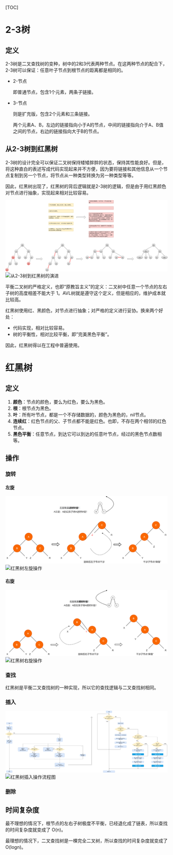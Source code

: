 [TOC]

# 2-3树

## 定义

2-3树是二叉查找树的变种，树中的2和3代表两种节点。在这两种节点的配合下，2-3树可以保证：任意叶子节点到根节点的距离都是相同的。

- 2-节点

  即普通节点，包含1个元素，两条子链接。

- 3-节点

  则是扩充版，包含2个元素和三条链接。

  两个元素A、B，左边的链接指向小于A的节点，中间的链接指向介于A、B值之间的节点，右边的链接指向大于B的节点。



## 从2-3树到红黑树

2-3树的设计完全可以保证二叉树保持矮矮胖胖的状态，保持其性能良好。但是，将这种直白的表述写成代码实现起来并不方便，因为要将链接和其他信息从一个节点复制到另一个节点，将节点从一种类型转换为另一种类型等等。

因此，红黑树出现了，红黑树的背后逻辑就是2-3树的逻辑，但是由于用红黑颜色对节点进行抽象，实现起来相对比较容易。

<img src="https://github.com/NieGuanglin/docs/blob/main/pics/data-structure/tree/r-b-tree/1.从2-3树到红黑树的演进.png">

<img src="/Users/nieguanglin/docs/pics/data-structure/tree/r-b-tree/1.从2-3树到红黑树的演进.png" alt="从2-3树到红黑树的演进" style="zoom:100%;" />



平衡二叉树的严格定义，也即“原教旨主义”的定义：二叉树中任意一个节点的左右子树的高度相差不能大于 1。AVL树就是遵守这个定义，但是相应的，维护成本就比较高。

红黑树使用红、黑颜色，对节点进行抽象；对严格的定义进行妥协。换来两个好处：

- 代码实现，相对比较容易。
- 树的平衡性，相对比较平衡，即”完美黑色平衡”。

因此，红黑树得以在工程中普遍使用。



# 红黑树

## 定义

1. **颜色**：节点的颜色，要么为红色，要么为黑色。
2. **根**：根节点为黑色。
3. **叶**：所有叶节点，都是一个不存储数据的，颜色为黑色的，nil节点。
4. **连续红**：红色节点的父、子节点都不能是红色。也即，不存在两个相邻的红色节点。
5. **黑色平衡**：任意节点，到达它可以到达的任意叶节点，经过的黑色节点数相等。



## 操作

### 旋转

#### 左旋

<img src="https://github.com/NieGuanglin/docs/blob/main/pics/data-structure/tree/r-b-tree/2.红黑树左旋操作.png">

<img src="/Users/nieguanglin/docs/pics/data-structure/tree/r-b-tree/2.红黑树左旋操作.png" alt="红黑树左旋操作" style="zoom:100%;" />

#### 右旋

<img src="https://github.com/NieGuanglin/docs/blob/main/pics/data-structure/tree/r-b-tree/3.红黑树右旋操作.png">

<img src="/Users/nieguanglin/docs/pics/data-structure/tree/r-b-tree/3.红黑树右旋操作.png" alt="红黑树右旋操作" style="zoom:100%;" />

### 查找

红黑树是平衡二叉查找树的一种实现，所以它的查找逻辑与二叉查找树相同。



### 插入

<img src="https://github.com/NieGuanglin/docs/blob/main/pics/data-structure/tree/r-b-tree/4.红黑树插入操作流程图.png">

<img src="/Users/nieguanglin/docs/pics/data-structure/tree/r-b-tree/4.红黑树插入操作流程图.png" alt="红黑树插入操作流程图" style="zoom:100%;" />





### 删除



## 时间复杂度

最不理想的情况下，根节点的左右子树极度不平衡，已经退化成了链表，所以查找的时间复杂度就变成了 O(n)。

最理想的情况下，二叉查找树是一棵完全二叉树，所以查找的时间复杂度就变成了 O(logn)。

